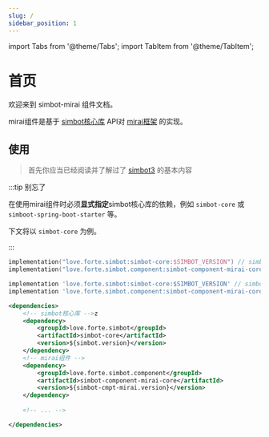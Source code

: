 ```yaml
---
slug: /
sidebar_position: 1
---
```


import Tabs from '@theme/Tabs';
import TabItem from '@theme/TabItem';

# 首页

欢迎来到 simbot-mirai 组件文档。

mirai组件是基于 [simbot核心库](https://github.com/simple-robot/simpler-robot) API对 [mirai框架](https://github.com/mamoe/mirai) 的实现。


## 使用

> 首先你应当已经阅读并了解过了 [simbot3](https://simbot.forte.love) 的基本内容

:::tip 别忘了

在使用mirai组件时必须**显式指定**simbot核心库的依赖，例如 `simbot-core` 或 `simboot-spring-boot-starter` 等。

下文将以 `simbot-core` 为例。

:::

<Tabs groupId="use-dependency">
<TabItem value="Gradle Kotlin DSL" default>

```kotlin
implementation("love.forte.simbot:simbot-core:$SIMBOT_VERSION") // simbot核心库
implementation("love.forte.simbot.component:simbot-component-mirai-core:$CMPT_MIRAI_VERSION") // mirai组件
```

</TabItem>

<TabItem value="Gradle Groovy">

```groovy
implementation 'love.forte.simbot:simbot-core:$SIMBOT_VERSION' // simbot核心库
implementation 'love.forte.simbot.component:simbot-component-mirai-core:$CMPT_MIRAI_VERSION' // mirai组件
```

</TabItem>

<TabItem value="Maven">

```xml
<dependencies>
    <!-- simbot核心库 -->z 
    <dependency>
        <groupId>love.forte.simbot</groupId>
        <artifactId>simbot-core</artifactId>
        <version>${simbot.version}</version>
    </dependency>
    <!-- mirai组件 -->
    <dependency>
        <groupId>love.forte.simbot.component</groupId>
        <artifactId>simbot-component-mirai-core</artifactId>
        <version>${simbot-cmpt-mirai.version}</version>
    </dependency>
    
    <!-- ... -->

</dependencies>
```

</TabItem>
</Tabs>
